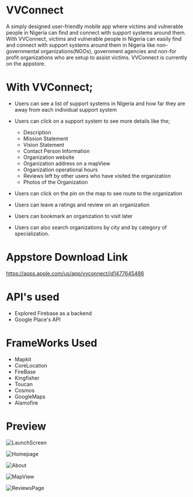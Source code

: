 # VVConnect
A simply designed user-friendly mobile app where victims and vulnerable people in Nigeria can find and connect with support systems around them. With VVConnect, victims and vulnerable people in Nigeria can easily find and connect with support systems around them in Nigeria like non-governmental organizations(NGOs), government agencies and non-for profit organizations who are setup to assist victims. VVConnect is currently on the appstore.  

# With VVConnect;
 - Users can see a list of support systems in Nigeria and how far they are away from each individual support system
 - Users can click on a support system to see more details like the;
 
    - Description
    - Mission Statement 
    - Vision Statement
    - Contact Person Information
    - Organization website 
    - Organization address on a mapView
    - Organization operational hours 
    - Reviews left by other users who have visited the organization
    - Photos of the Organization
    
 - Users can click on the pin on the map to see route to the organization
 - Users can leave a ratings and review on an organization
 - Users can bookmark an organization to visit later
 - Users can also search organizations by city and by category of specialization. 

# Appstore Download Link 
https://apps.apple.com/us/app/vvconnect/id1477645486 
 
# API's used
- Explored Firebase as a backend
- Google Place's API

# FrameWorks Used
- Mapkit
- CoreLocation
- FireBase
- Kingfisher
- Toucan 
- Cosmos
- GoogleMaps
- Alamofire

# Preview
![LaunchScreen](https://github.com/Donkemezuo/VVConnect/blob/Prod/ScreenshotImages/LaunchScreen%20.png)


![Homepage](https://github.com/Donkemezuo/VVConnect/blob/Prod/ScreenshotImages/Homepage.png)


![About](https://github.com/Donkemezuo/VVConnect/blob/Prod/ScreenshotImages/AboutView.png)

![MapView](https://github.com/Donkemezuo/VVConnect/blob/Prod/ScreenshotImages/MapView.png)

![ReviewsPage](https://github.com/Donkemezuo/VVConnect/blob/Prod/ScreenshotImages/ReviewView.png)


